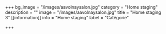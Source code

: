 +++
bg_image = "/images/aavolnaysalon.jpg"
category = "Home staging"
description = ""
image = "/images/aavolnaysalon.jpg"
title = "Home staging 3"
[[information]]
info = "Home staging"
label = "Catégorie"

+++
